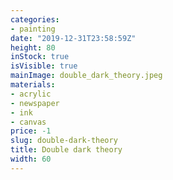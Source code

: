 ```yaml
---
categories:
- painting
date: "2019-12-31T23:58:59Z"
height: 80
inStock: true
isVisible: true
mainImage: double_dark_theory.jpeg
materials:
- acrylic
- newspaper
- ink
- canvas
price: -1
slug: double-dark-theory
title: Double dark theory
width: 60
---
```


